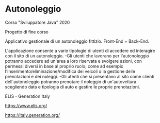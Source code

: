 # Autonoleggio
Corso "Sviluppatore Java" 2020 

Progetto di fine corso 


Applicativo gestionale di un autonoleggio fittizio.
Front-End + Back-End.

L'applicazione consente a varie tipologie di utenti di accedere ed interagire con il sito di un autonoleggio.
-Gli utenti che lavorano per l'autonoleggio potranno accedere ad un'area a loro riservata e svolgere azioni, con permessi diversi in base al proprio ruolo, come ad esempio l'inserimento/eliminazione/modifica dei veicoli o la gestione delle prenotazioni e dei noleggi.
-Gli utenti che si presentano al sito come clienti dell'autonoleggio potranno prenotare il noleggio di un'autovettura scegliendo data e tipologia di auto e gestire le proprie prenotazioni.


ELIS - Generation Italy

https://www.elis.org/

https://italy.generation.org/
